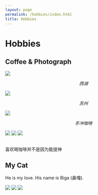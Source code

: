 ```yaml
---
layout: page
permalink: /hobbies/index.html
title: Hobbies
---
```


# Hobbies

## Coffee & Photograph

<div>
<img src="/images/xihu.JPG">
</div>

<div style="text-align: center;">
    <p><i>西湖</i></p>
</div>

<div>
<img src="/images/suzhou.JPG">
</div>

<div style="text-align: center;">
    <p><i>苏州</i></p>
</div>
<div>
<img src="/images/sc.JPG">
</div>

<div style="text-align: center;">
    <p><i>手冲咖啡</i></p>
</div>


<div class="third">
<img src="/images/cf1.JPG">
<img src="/images/cf2.JPG">
<img src="/images/cf3.JPG">
</div>

<br>喜欢喝咖啡并不是因为能提神

## My Cat

He is my love. His name is Biga (鼻嘎).

<div class="third">
<img src="/images/cat1.JPG">
<img src="/images/cat2.JPG">
<img src="/images/cat3.JPG">
</div>


<br>



